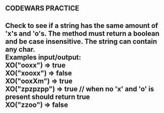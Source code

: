 <h2> CODEWARS PRACTICE <h2>
  
 <p>Check to see if a string has the same amount of 'x's and 'o's. The method must return a boolean and be case insensitive. The string can contain any char.<br>
Examples input/output: <br>
XO("ooxx") => true <br>
XO("xooxx") => false <br>
XO("ooxXm") => true <br>
XO("zpzpzpp") => true // when no 'x' and 'o' is present should return true <br>
XO("zzoo") => false </p>
